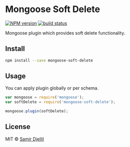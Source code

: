# Mongoose Soft Delete

[![NPM version][npm-image]][npm-url]
[![build status][travis-image]][travis-url]

Mongoose plugin which provides soft delete functionality.

## Install

```bash
npm install --save mongoose-soft-delete
```

## Usage

You can apply plugin globally or per schema.

```js
var mongoose = require('mongoose');
var softDelete = require('mongoose-soft-delete');

mongoose.plugin(softDelete);
```

## License

MIT © [Samir Djellil](http://samirdjellil.com)

[npm-image]: https://img.shields.io/npm/v/mongoose-soft-delete.svg?style=flat-square
[npm-url]: https://npmjs.org/package/mongoose-soft-delete
[travis-image]: https://img.shields.io/travis/saamo/mongoose-soft-delete/master.svg?style=flat-square
[travis-url]: https://travis-ci.org/saamo/mongoose-soft-delete
